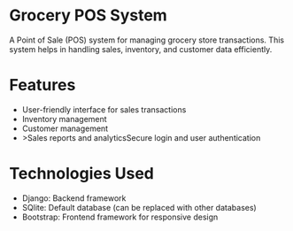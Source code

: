 <h1>Grocery POS System</h1>
A Point of Sale (POS) system for managing grocery store transactions. This system helps in handling sales, inventory, and customer data efficiently.
<h1>Features</h1>
<ul><li>User-friendly interface for sales transactions</li>
<li>Inventory management</li>
<li>Customer management</li><li>>Sales reports and analytics</li<li>Secure login and user authentication</li></ul>
<h1>Technologies Used</h1>
<ul><li>Django: Backend framework</li>
<li>SQlite: Default database (can be replaced with other databases)</li>
<li>Bootstrap: Frontend framework for responsive design
</li></ul>


